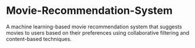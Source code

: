 # Movie-Recommendation-System
A machine learning-based movie recommendation system that suggests movies to users based on their preferences using collaborative filtering and content-based techniques.
